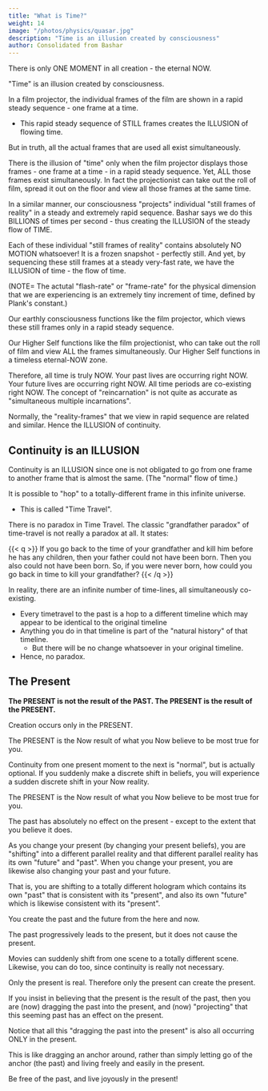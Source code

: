 ```yaml
---
title: "What is Time?"
weight: 14
image: "/photos/physics/quasar.jpg"
description: "Time is an illusion created by consciousness"
author: Consolidated from Bashar
---
```



There is only ONE MOMENT in all creation - the eternal NOW.

"Time" is an illusion created by consciousness.

In a film projector, the individual frames of the film are shown in a rapid steady sequence - one frame at a time.
- This rapid steady sequence of STILL frames creates the ILLUSION of flowing time. 

But in truth, all the actual frames that are used all exist simultaneously. 

There is the illusion of "time" only when the film projector displays those frames - one frame at a time - in a rapid steady sequence. Yet, ALL those frames exist simultaneously. In fact the projectionist can take out the roll of film, spread it out on the floor and view all those frames at the same time.

In a similar manner, our consciousness "projects" individual "still frames of reality" in a steady and extremely rapid sequence. Bashar says we do this BILLIONS of times per second - thus creating the ILLUSION of the steady flow of TIME.     

Each of these individual "still frames of reality" contains absolutely NO MOTION whatsoever! It is a frozen snapshot - perfectly still.   And yet, by sequencing these still frames at a steady very-fast rate, we have the ILLUSION of time - the flow of time.

(NOTE=  The actutal "flash-rate" or "frame-rate" for the physical dimension that we are experiencing is an extremely tiny increment of time, defined by Plank's constant.)

Our earthly consciousness functions like the film projector, which views these still frames only in a rapid steady sequence.

Our Higher Self functions like the film projectionist,  who can take out the roll of film and view ALL the frames simultaneously.   Our Higher Self functions in a timeless eternal-NOW zone.

Therefore, all time is truly NOW. Your past lives are occurring right NOW. Your future lives are occurring right NOW. All time periods are co-existing right NOW.  The concept of "reincarnation" is not quite as accurate as "simultaneous multiple incarnations".

Normally, the "reality-frames" that we view in rapid sequence are related and similar. Hence the ILLUSION of continuity.


## Continuity is an ILLUSION

Continuity is an ILLUSION since one is not obligated to go from one frame to another frame that is almost the same. (The "normal" flow of time.)   

It is possible to "hop" to a totally-different frame in this infinite universe. 
- This is called "Time Travel".

There is no paradox in Time Travel. The classic "grandfather paradox" of time-travel is not really a paradox at all. It states:

{{< q >}}
If you go back to the time of your grandfather and kill him before he has any children, then your father could not have been born. Then you also could not have been born. So, if you were never born, how could you go back in time to kill your grandfather?
{{< /q >}}

In reality, there are an infinite number of time-lines, all simultaneously co-existing.
- Every timetravel to the past is a hop to a different timeline which may appear to be identical to the original timeline 
- Anything you do in that timeline is part of the "natural history" of that timeline. 
  - But there will be no change whatsoever in your original timeline.    
- Hence, no paradox.


## The Present

**The PRESENT is not the result of the PAST. The PRESENT is the result of the PRESENT.**

Creation occurs only in the PRESENT. 

The PRESENT is the Now result of what you Now believe to be most true for you.

Continuity from one present moment to the next is "normal", but is actually optional. If you suddenly make a discrete shift in beliefs, you will experience a sudden discrete shift in your Now reality.

The PRESENT is the Now result of what you Now believe to be most true for you. 

The past has absolutely no effect on the present - except to the extent that you believe it does.

As you change your present (by changing your present beliefs), you are "shifting" into a different parallel reality and that different parallel reality has its own "future" and "past". When you change your present, you are likewise also changing your past and your future. 

That is, you are shifting to a totally different hologram which contains its own "past" that is consistent with its "present", and also its own "future" which is likewise consistent with its "present".    

You create the past and the future from the here and now.

<!-- Continuity is an "illusion", just like the continuity in movies is an illusion, since it's really 24 discrete pictures per second. Therefore, continuity is optional.  -->

The past progressively leads to the present, but it does not cause the present. 

Movies can suddenly shift from one scene to a totally different scene. Likewise, you can do too, since continuity is really not necessary.

Only the present is real. Therefore only the present can create the present.

If you insist in believing that the present is the result of the past, then you are (now) dragging the past into the present, and (now) "projecting" that this seeming past has an effect on the present. 

Notice that all this "dragging the past into the present" is also all occurring ONLY in the present.

This is like dragging an anchor around, rather than simply letting go of the anchor (the past) and living freely and easily in the present.   

Be free of the past, and live joyously in the present!
